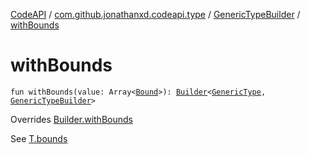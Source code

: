 [CodeAPI](../../index.md) / [com.github.jonathanxd.codeapi.type](../index.md) / [GenericTypeBuilder](index.md) / [withBounds](.)

# withBounds

`fun withBounds(value: Array<`[`Bound`](../-generic-type/-bound/index.md)`>): `[`Builder`](../-generic-type/-builder/index.md)`<`[`GenericType`](../-generic-type/index.md)`, `[`GenericTypeBuilder`](index.md)`>`

Overrides [Builder.withBounds](../-generic-type/-builder/with-bounds.md)

See [T.bounds](#)

